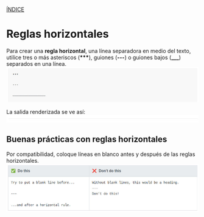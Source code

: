 [ÍNDICE](https://github.com/Zet0699/Guia_markdown/blob/Zet_main/README.md)


# **Reglas horizontales**

Para crear una **regla horizontal**, una línea separadora en medio del texto, utilice tres o más asteriscos \(**\*\*\***\), guiones \(**\-\-\-**\) o guiones bajos \(**\_\_\_**\) separados en una línea.   
![guiashorizontales_01](/IMG/guiashorizontales_01.jpg "Código guias horizontales")


La salida renderizada se ve así:
![guiashorizontales_02](/IMG/guiashorizontales_02.jpg "Salida renderizada")


## **Buenas prácticas con reglas horizontales**

Por compatibilidad, coloque líneas en blanco antes y después de las reglas horizontales.
![guiashorizontales_03](/IMG/guiashorizontales_03.jpg "Buenas prácticas")

